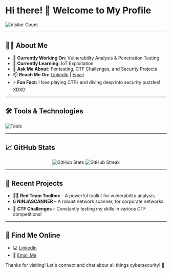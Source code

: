 # Hi there! 👋 Welcome to My Profile

![Visitor Count](https://profile-counter.glitch.me/{Mikivirus0}/count.svg)

---

## 🧑‍💻 About Me
- 🔭 **Currently Working On:** Vulnerability Analysis & Penetration Testing
- 🌱 **Currently Learning:** IoT Exploitation
- 💬 **Ask Me About:** Pentesting, CTF Challenges, and Security Projects
- 📫 **Reach Me On:** [LinkedIn](https://linkedin.com/in/mikivirus) | [Email](mailto:mumairs3636@gmail.com)
- ⚡ **Fun Fact:** I love playing CTFs and diving deep into security puzzles! XDXD

---

## 🛠️ Tools & Technologies
![Tools](https://skillicons.dev/icons?i=linux,docker,aws,bash,python,js)

---

## 📈 GitHub Stats
<p align="center">
  <img src="https://github-readme-stats.vercel.app/api?username=Mikivirus0&show_icons=true&theme=radical" alt="GitHub Stats">
  <img src="https://github-readme-streak-stats.herokuapp.com/?user=Mikivirus0&theme=radical" alt="GitHub Streak">
</p>

---

## 🚀 Recent Projects
- 🕵️‍♂️ **Red Team Toolbox** – A powerful toolkit for vulnerability analysis.
- 🔒 **NINJASCANNER** – A robust network scanner, for corporate networks.
- 📜 **CTF Challenges** – Constantly testing my skills in various CTF competitions!

---

## 💼 Find Me Online
- 💻 [LinkedIn](https://linkedin.com/in/mikivirus)
- 📧 [Email Me](mailto:mumairs3636@gmai.com)

Thanks for visiting! Let's connect and chat about all things cybersecurity! 🤝  
